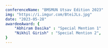 ```yaml
---
conferenceName: "BMSMUN Utsav Edition 2023"
img: "https://i.imgur.com/BteiJLs.jpg"
date: "2023-05-28"
awardeeAward: {
    "Abhiram Dasika" : "Special Mention 1"
    "Nikhil Girish" : "Special Mention 2",
}
---
```


